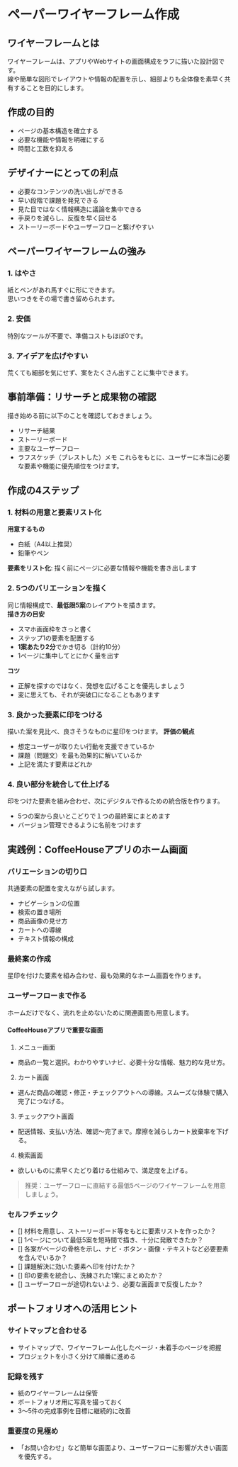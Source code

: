 # ペーパーワイヤーフレーム作成
## ワイヤーフレームとは
ワイヤーフレームは、アプリやWebサイトの画面構成をラフに描いた設計図です。  
線や簡単な図形でレイアウトや情報の配置を示し、細部よりも全体像を素早く共有することを目的にします。  

## 作成の目的
- ページの基本構造を確立する
- 必要な機能や情報を明確にする
- 時間と工数を抑える

## デザイナーにとっての利点
- 必要なコンテンツの洗い出しができる
- 早い段階で課題を発見できる
- 見た目ではなく情報構造に議論を集中できる
- 手戻りを減らし、反復を早く回せる
- ストーリーボードやユーザーフローと繋げやすい

## ペーパーワイヤーフレームの強み
### 1. はやさ
紙とペンがあれ馬すぐに形にできます。  
思いつきをその場で書き留められます。  

### 2. 安価
特別なツールが不要で、準備コストもほぼ0です。

### 3. アイデアを広げやすい
荒くても細部を気にせず、案をたくさん出すことに集中できます。

## 事前準備：リサーチと成果物の確認
描き始める前に以下のことを確認しておきましょう。
- リサーチ結果
- ストーリーボード
- 主要なユーザーフロー
- ラフスケッチ（ブレストした）メモ
これらをもとに、ユーザーに本当に必要な要素や機能に優先順位をつけます。

## 作成の4ステップ
### 1. 材料の用意と要素リスト化
**用意するもの**
- 白紙（A4以上推奨）
- 鉛筆やペン

**要素をリスト化**: 描く前にページに必要な情報や機能を書き出します

### 2. 5つのバリエーションを描く
同じ情報構成で、**最低限5案**のレイアウトを描きます。  
**描き方の目安**
- スマホ画面枠をさっと書く
- ステップ1の要素を配置する
- **1案あたり2分**でかき切る（計約10分）
- 1ページに集中してとにかく量を出す

**コツ**
- 正解を探すのではなく、発想を広げることを優先しましょう
- 変に思えても、それが突破口になることもあります

### 3. 良かった要素に印をつける
描いた案を見比べ、良さそうなものに星印をつけます。
**評価の観点**
- 想定ユーザーが取りたい行動を支援できているか
- 課題（問題文）を最も効果的に解いているか
- 上記を満たす要素はどれか

### 4. 良い部分を統合して仕上げる
印をつけた要素を組み合わせ、次にデジタルで作るための統合版を作ります。 
- 5つの案から良いとこどりで１つの最終案にまとめます
- バージョン管理できるように名前をつけます

## 実践例：CoffeeHouseアプリのホーム画面
### バリエーションの切り口
共通要素の配置を変えながら試します。
- ナビゲーションの位置
- 検索の置き場所
- 商品画像の見せ方
- カートへの導線
- テキスト情報の構成

### 最終案の作成
星印を付けた要素を組み合わせ、最も効果的なホーム画面を作ります。

### ユーザーフローまで作る
ホームだけでなく、流れを止めないために関連画面も用意します。

#### CoffeeHouseアプリで重要な画面

1. メニュー画面
  - 商品の一覧と選択。わかりやすいナビ、必要十分な情報、魅力的な見せ方。
2. カート画面
  - 選んだ商品の確認・修正・チェックアウトへの導線。スムーズな体験で購入完了につなげる。
3. チェックアウト画面
  - 配送情報、支払い方法、確認～完了まで。摩擦を減らしカート放棄率を下げる。
4. 検索画面
  - 欲しいものに素早くたどり着ける仕組みで、満足度を上げる。

> 推奨：ユーザーフローに直結する最低5ページのワイヤーフレームを用意しましょう。

### セルフチェック
- [] 材料を用意し、ストーリーボード等をもとに要素リストを作ったか？
- [] 1ページについて最低5案を短時間で描き、十分に発散できたか？
- [] 各案がページの骨格を示し、ナビ・ボタン・画像・テキストなど必要要素を含んでいるか？
- [] 課題解決に効いた要素へ印を付けたか？
- [] 印の要素を統合し、洗練された1案にまとめたか？
- [] ユーザーフローが途切れないよう、必要な画面まで反復したか？

## ポートフォリオへの活用ヒント
### サイトマップと合わせる
- サイトマップで、ワイヤーフレーム化したページ・未着手のページを把握
- プロジェクトを小さく分けて順番に進める
### 記録を残す
- 紙のワイヤーフレームは保管
- ポートフォリオ用に写真を撮っておく
- 3〜5件の完成事例を目標に継続的に改善
### 重要度の見極め
- 「お問い合わせ」など簡単な画面より、ユーザーフローに影響が大きい画面を優先する。
